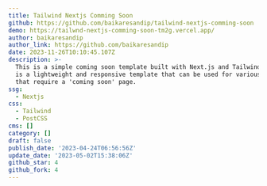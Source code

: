 ```yaml
---
title: Tailwind Nextjs Comming Soon
github: https://github.com/baikaresandip/tailwind-nextjs-comming-soon
demo: https://tailwnd-nextjs-comming-soon-tm2g.vercel.app/
author: baikaresandip
author_link: https://github.com/baikaresandip
date: 2023-11-26T10:10:45.107Z
description: >-
  This is a simple coming soon template built with Next.js and TailwindCSS. It
  is a lightweight and responsive template that can be used for various projects
  that require a 'coming soon' page.
ssg:
  - Nextjs
css:
  - Tailwind
  - PostCSS
cms: []
category: []
draft: false
publish_date: '2023-04-24T06:56:56Z'
update_date: '2023-05-02T15:38:06Z'
github_star: 4
github_fork: 4
---
```


